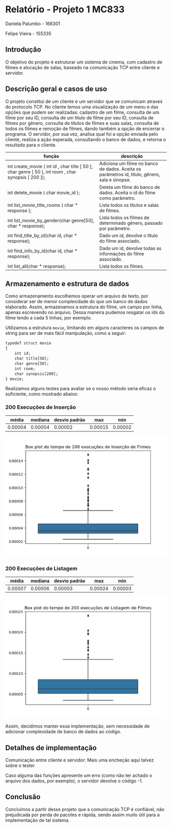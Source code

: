 # Relatório - Projeto 1 MC833

Daniela Palumbo - 166301

Felipe Vieira - 155335

## Introdução

O objetivo do projeto é estruturar um sistema de cinema, com cadastro de filmes
e alocação de salas, baseado na comunicação TCP entre cliente e servidor.

## Descrição geral e casos de uso

O projeto constitui de um cliente e um servidor que se comunicam atraveś do protocolo TCP. No cliente temos uma visualização de um menu e das opções que podem ser realizadas: cadastro de um filme, consulta de um filme por seu ID, consulta de um título de filme por seu ID, consulta de filmes por gênero, consulta de títulos de filmes e suas salas, consulta de todos os filmes e remoção de filmes, dando também a opção de encerrar o programa. O servidor, por sua vez, analisa qual foi a opção enviada pelo cliente, realiza a ação esperada, consultando o banco de dados, e retorna o resultado para o cliente.

|  função                                                                                                              | descrição                                                                                     |  
|----------------------------------------------------------------------------------------------------------------------|-----------------------------------------------------------------------------------------------|
| int   create_movie ( int   id ,  char   title [ 50 ],  char   genre [ 50 ],  int   room ,  char   synopsis [ 200 ]); | Adiciona um filme no banco de dados. Aceita os parâmetros id, título, gênero, sala e sinopse. |   
| int   delete_movie ( char   movie_id );                                                                              | Deleta um filme do banco de dados. Aceita o id do filme como parâmetro.                       |   
| int   list_movie_title_rooms ( char   * response );                                                                  | Lista todos os títulos e salas de filmes.                                                     |   
| int list_movie_by_gender(char genre[50], char * response);                                                                  | Lista todos os filmes de determinado gênero, passado por parâmetro.                                                     |   
| int find_title_by_id(char id, char * response);                                                                  | Dado um id, devolve o título do filme associado.                                                     |   
| int find_info_by_id(char id, char * response);                                                                  | Dado um id, devolve todas as informações do filme associado.                                                     |   
| int list_all(char * response);                                                                  | Lista todos os filmes.                                                     |   


## Armazenamento e estrutura de dados

Como armazenamento escolhemos operar um arquivo de texto, por considerar ser de menor complexidade do que um banco de dados elaborado. Assim, armazenamos a estrutura do filme, um campo por linha, apenas escrevendo no arquivo. Dessa maneira pudemos resgatar os ids do filme lendo a cada 5 linhas, por exemplo.

Utilizamos a estrutura `movie`, limitando em alguns caracteres os campos de string para ser de mais fácil manipulação, como a seguir:
```
typedef struct movie
{
    int id;
    char title[50];
    char genre[50];
    int room;
    char synopsis[200];
} movie;
```

Realizamos alguns testes para avaliar se o nosso método seria eficaz o suficiente, como mostrado abaixo:
### 200 Execuções de Inserção
| média | mediana | desvio padrão | max | min |
| ------|---------|---------------|-----|-----|
|0.00004|0.00004  |0.00002        |0.00015|0.00002|

![alt text](https://github.com/danipj/movie-theater-socket/blob/master/insert_plot.png "Gráfico de tempos de inserção")


### 200 Execuções de Listagem
| média | mediana | desvio padrão | max | min |
| ------|---------|---------------|-----|-----|
|0.00007|0.00006  |0.00003        |0.00024|0.00003|

![alt text](https://github.com/danipj/movie-theater-socket/blob/master/list_plot.png "Gráfico de tempos de listagem")

Assim, decidimos manter essa implementação, sem necessidade de adicionar complexidade de banco de dados ao código.

## Detalhes de implementação
Comunicação entre cliente e servidor: 
Mais uma encheção aqui talvez sobre o tester

Caso alguma das funções apresente um erro (como não ter achado o arquivo dos dados, por exemplo), o servidor devolve o código -1.

## Conclusão

Concluímos a partir desse projeto que a comunicação TCP é confiável, não prejudicada por perda de pacotes e rápida, sendo assim muito útil para a implementação de tal sistema.
